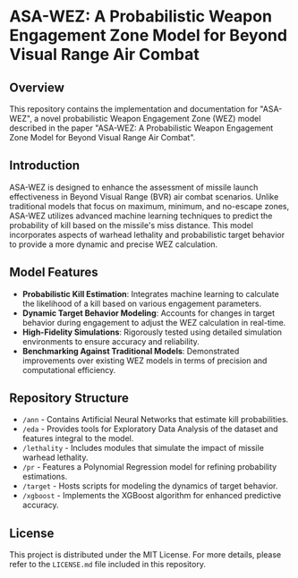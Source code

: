 # ASA-WEZ: A Probabilistic Weapon Engagement Zone Model for Beyond Visual Range Air Combat

## Overview
This repository contains the implementation and documentation for "ASA-WEZ", a novel probabilistic Weapon Engagement Zone (WEZ) model described in the paper "ASA-WEZ: A Probabilistic Weapon Engagement Zone Model for Beyond Visual Range Air Combat".

## Introduction
ASA-WEZ is designed to enhance the assessment of missile launch effectiveness in Beyond Visual Range (BVR) air combat scenarios. Unlike traditional models that focus on maximum, minimum, and no-escape zones, ASA-WEZ utilizes advanced machine learning techniques to predict the probability of kill based on the missile's miss distance. This model incorporates aspects of warhead lethality and probabilistic target behavior to provide a more dynamic and precise WEZ calculation.

## Model Features
- **Probabilistic Kill Estimation**: Integrates machine learning to calculate the likelihood of a kill based on various engagement parameters.
- **Dynamic Target Behavior Modeling**: Accounts for changes in target behavior during engagement to adjust the WEZ calculation in real-time.
- **High-Fidelity Simulations**: Rigorously tested using detailed simulation environments to ensure accuracy and reliability.
- **Benchmarking Against Traditional Models**: Demonstrated improvements over existing WEZ models in terms of precision and computational efficiency.

## Repository Structure
- `/ann` - Contains Artificial Neural Networks that estimate kill probabilities.
- `/eda` - Provides tools for Exploratory Data Analysis of the dataset and features integral to the model.
- `/lethality` - Includes modules that simulate the impact of missile warhead lethality.
- `/pr` - Features a Polynomial Regression model for refining probability estimations.
- `/target` - Hosts scripts for modeling the dynamics of target behavior.
- `/xgboost` - Implements the XGBoost algorithm for enhanced predictive accuracy.

## License
This project is distributed under the MIT License. For more details, please refer to the `LICENSE.md` file included in this repository.
